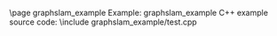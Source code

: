 \page graphslam_example Example: graphslam_example
C++ example source code:
\include graphslam_example/test.cpp
